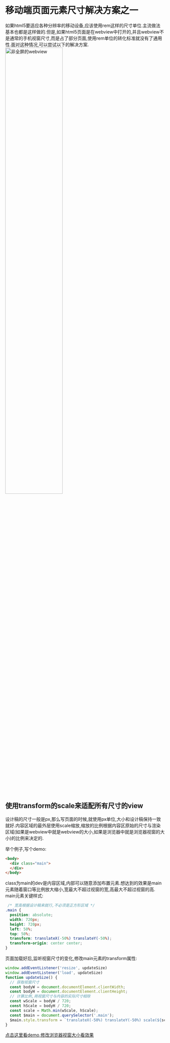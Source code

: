 # 移动端页面元素尺寸解决方案之一

如果html5要适应各种分辨率的移动设备,应该使用rem这样的尺寸单位.主流做法基本也都是这样做的.但是,如果html5页面是在webview中打开的,并且webview不是通常的手机视窗尺寸,而是占了部分页面,使用rem单位的转化标准就没有了通用性.面对这种情况,可以尝试以下的解决方案.
<img alt="非全屏的webview" src="https://zhangxuekang.com/src/blog/mobile-size-set/mobile-size.png" width="60%">
## 使用transform的scale来适配所有尺寸的view
设计稿的尺寸一般是px,那么写页面的时候,就使用px单位,大小和设计稿保持一致就好.内容区域的最外层使用scale缩放,缩放的比例根据内容区原始的尺寸与渲染区域(如果是webview中就是webview的大小,如果是浏览器中就是浏览器视窗的大小)的比例来决定的.

举个例子,写个demo:
```html
<body>
  <div class="main">
  </div>
</body>
```
class为main的dev是内容区域,内部可以随意添加布置元素.想达到的效果是main元素随着窗口等比例放大缩小,宽最大不超过视窗的宽,高最大不超过视窗的高.
main元素关键样式:
```css
 /* 宽高根据设计稿来就行,不必须是正方形区域 */
.main {
  position: absolute;
  width: 720px;
  height: 720px;
  left: 50%;
  top: 50%;
  transform: translateX(-50%) translateY(-50%);
  transform-origin: center center;
}
```
页面加载好后,监听视窗尺寸的变化,修改main元素的transform属性:
```js
window.addEventListener('resize', updateSize)
window.addEventListener('load', updateSize)
function updateSize() {
  // 获取视窗尺寸
  const bodyW = document.documentElement.clientWidth;
  const bodyH = document.documentElement.clientHeight;
  // 计算比例,用视窗尺寸与内容的实际尺寸相除
  const wScale = bodyW / 720;
  const hScale = bodyH / 720;
  const scale = Math.min(wScale, hScale);
  const $main = document.querySelector('.main');
  $main.style.transform = `translateX(-50%) translateY(-50%) scale(${scale})`;
}
```
[点击这里看demo,修改浏览器视窗大小看效果](https://zhangxuekang.com/src/blog/mobile-size-set/hedgehog.html)


